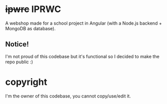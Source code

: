 # ~~ipwrc~~ IPRWC
A webshop made for a school project in Angular (with a Node.js backend + MongoDB as database).

## Notice!
I'm not proud of this codebase but it's functional so I decided to make the repo public :)

# copyright
I'm the owner of this codebase, you cannot copy/use/edit it.
